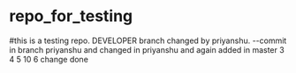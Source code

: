 # repo_for_testing

#this is a testing repo. DEVELOPER
branch changed by priyanshu. --commit in branch  priyanshu and changed in priyanshu and again
added in master
3
4
5
10
6
change done
